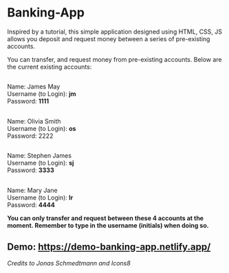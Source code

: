 # Banking-App
Inspired by a tutorial, this simple application designed using HTML, CSS, JS allows you deposit and request money between a series of pre-existing accounts.

You can transfer, and request money from pre-existing accounts. Below are the current existing accounts:

##
Name: James May
</br>Username (to Login): **jm**
</br>Password: **1111**
##
Name: Olivia Smith 
</br>Username (to Login): **os**
</br>Password: 2222
##
Name: Stephen James
</br>Username (to Login): **sj**
</br>Password: **3333**
##
Name: Mary Jane
</br>Username (to Login): **lr**
</br>Password: **4444**

**You can only transfer and request between these 4 accounts at the moment. Remember to type in the username (initials) when doing so.**


## Demo: https://demo-banking-app.netlify.app/




*Credits to Jonas Schmedtmann and Icons8*
